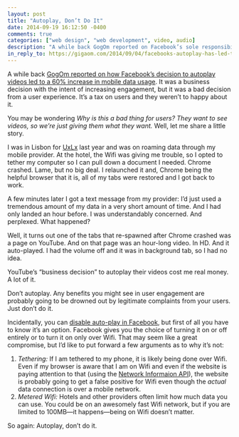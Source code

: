 ```yaml
---
layout: post
title: "Autoplay, Don’t Do It"
date: 2014-09-19 16:12:50 -0400
comments: true
categories: ["web design", "web development", video, audio]
description: "A while back GogOm reported on Facebook’s sole responsibility for an increase in mobile data usage by 60% by auto-playing videos. Don’t do it."
in_reply_to: https://gigaom.com/2014/09/04/facebooks-autoplay-has-led-to-a-60-boost-in-traffic-on-mobile-networks/
---
```


A while back [GogOm reported on how Facebook’s decision to autoplay videos led to a 60% increase in mobile data usage](https://gigaom.com/2014/09/04/facebooks-autoplay-has-led-to-a-60-boost-in-traffic-on-mobile-networks/). It was a business decision with the intent of increasing engagement, but it was a bad decision from a user experience. It’s a tax on users and they weren’t to happy about it.

You may be wondering _Why is this a bad thing for users? They want to see videos, so we’re just giving them what they want._ Well, let me share a little story.

<!-- more -->

I was in Lisbon for [UxLx](http://lanyrd.com/2013/uxlx/) last year and was on roaming data through my mobile provider. At the hotel, the Wifi was giving me trouble, so I opted to tether my computer so I can pull down a document I needed. Chrome crashed. Lame, but no big deal. I relaunched it and, Chrome being the helpful browser that it is, all of my tabs were restored and I got back to work.

A few minutes later I got a text message from my provider: I’d just used a tremendous amount of my data in a very short amount of time. And I had only landed an hour before. I was understandably concerned. And perplexed. What happened?

Well, it turns out one of the tabs that re-spawned after Chrome crashed was a page on YouTube. And on that page was an hour-long video. In HD. And it auto-played. I had the volume off and it was in background tab, so I had no idea.

YouTube’s “business decision” to autoplay their videos cost me real money. A lot of it.

Don’t autoplay. Any benefits you might see in user engagement are probably going to be drowned out by legitimate complaints from your users. Just don’t do it.

Incidentally, you can [disable auto-play in Facebook](https://www.facebook.com/help/633446180035470), but first of all you have to know it’s an option. Facebook gives you the choice of turning it on or off entirely or to turn it on only over Wifi. That may seem like a great compromise, but I’d like to put forward a few arguments as to why it’s not:

1. *Tethering:* If I am tethered to my phone, it is likely being done over Wifi. Even if my browser is aware that I am on Wifi and even if the website is paying attention to that (using the [Network Informaion API](http://www.w3.org/TR/netinfo-api/)), the website is probably going to get a false positive for Wifi even though the _actual_ data connection is over a mobile network.
2. *Metered Wifi:* Hotels and other providers often limit how much data you can use. You could be on an awesomely fast Wifi network, but if you are limited to 100MB—it happens—being on Wifi doesn’t matter.

So again: Autoplay, don’t do it.